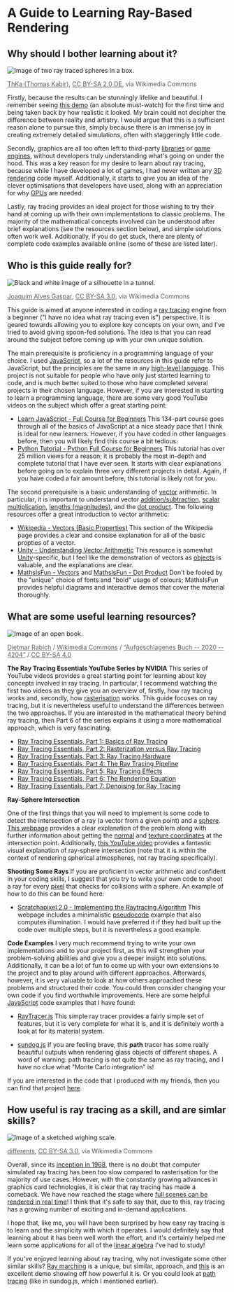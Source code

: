 # A Guide to Learning Ray-Based Rendering

## Why should I bother learning about it?

![Image of two ray traced spheres in a box.](https://upload.wikimedia.org/wikipedia/commons/0/0e/Box_-_Path_Tracing_High.png)

<span style="opacity: 0.7"><a href="https://commons.wikimedia.org/wiki/File:Box_-_Path_Tracing_High.png">ThKa (Thomas Kabir)</a>, <a href="https://creativecommons.org/licenses/by-sa/2.0/de/deed.en">CC BY-SA 2.0 DE</a>, via Wikimedia Commons</span>

Firstly, because the results can be stunningly lifelike and beautiful. I remember seeing [this demo](https://youtu.be/hTf1otkzTz4) (an absolute must-watch) for the first time and being taken back by how realistic it looked. My brain could not decipher the difference between reality and artistry. I would argue that this is a sufficient reason alone to pursue this, simply because there is an immense joy in creating extremely detailed simulations, often with staggeringly little code.

Secondly, graphics are all too often left to third-party [libraries](<https://en.wikipedia.org/wiki/Library_(computing)>) or [game engines](https://en.wikipedia.org/wiki/Game_engine), without developers truly understanding what's going on under the hood. This was a key reason for my desire to learn about ray tracing, because while I have developed a lot of games, I had never written any [3D rendering](https://en.wikipedia.org/wiki/3D_rendering) code myself. Additionally, it starts to give you an idea of the clever optimisations that developers have used, along with an appreciation for why [GPUs](https://en.wikipedia.org/wiki/Graphics_processing_unit) are needed.

Lastly, ray tracing provides an ideal project for those wishing to try their hand at coming up with their own implementations to classic problems. The majority of the mathematical concepts involved can be understood after brief explanations (see the resources section below), and simple solutions often work well. Additionally, if you do get stuck, there are plenty of complete code examples available online (some of these are listed later).

## Who is this guide really for?

![Black and white image of a silhouette in a tunnel.](https://upload.wikimedia.org/wikipedia/commons/f/f7/The_Photographer.jpg)

<span style="opacity: 0.7"><a href="https://commons.wikimedia.org/wiki/File:The_Photographer.jpg">Joaquim Alves Gaspar</a>, <a href="http://creativecommons.org/licenses/by-sa/3.0/">CC BY-SA 3.0</a>, via Wikimedia Commons</span>

This guide is aimed at anyone interested in coding a [ray tracing](<https://en.wikipedia.org/wiki/Ray_tracing_(graphics)>) engine from a beginner ("I have no idea what ray tracing even is") perspective. It is geared towards allowing you to explore key concepts on your own, and I've tried to avoid giving spoon-fed solutions. The idea is that you can read around the subject before coming up with your own unique solution.

The main prerequisite is proficiency in a programming language of your choice. I used [JavaScript](https://en.wikipedia.org/wiki/JavaScript), so a lot of the resources in this guide refer to JavaScript, but the principles are the same in any [high-level language](https://en.wikipedia.org/wiki/High-level_programming_language). This project is not suitable for people who have only just started learning to code, and is much better suited to those who have completed several projects in their chosen language. However, if you are interested in starting to learn a programming language, there are some very good YouTube videos on the subject which offer a great starting point:

- [Learn JavaScript - Full Course for Beginners](https://youtu.be/PkZNo7MFNFg)
  This 134-part course goes through all of the basics of JavaScript at a nice steady pace that I think is ideal for new learners. However, if you have coded in other languages before, then you will likely find this course a bit tedious.
- [Python Tutorial - Python Full Course for Beginners](https://youtu.be/_uQrJ0TkZlc)
  This tutorial has over 25 million views for a reason; it is probably the most in-depth and complete tutorial that I have ever seen. It starts with clear explanations before going on to explain three very different projects in detail. Again, if you have coded a fair amount before, this tutorial is likely not for you.

The second prerequisite is a basic understanding of [vector](<https://en.wikipedia.org/wiki/Vector_(mathematics_and_physics)>) arithmetic. In particular, it is important to understand vector [addition/subtraction](https://en.wikipedia.org/wiki/Euclidean_vector#Addition_and_subtraction), [scalar multiplication](https://en.wikipedia.org/wiki/Euclidean_vector#Scalar_multiplication), [lengths (magnitudes)](https://en.wikipedia.org/wiki/Euclidean_vector#Length), and the [dot product](https://en.wikipedia.org/wiki/Euclidean_vector#Dot_product). The following resources offer a great introduction to vector arithmetic:

- [Wikipedia - Vectors (Basic Properties)](https://en.wikipedia.org/wiki/Euclidean_vector#Basic_properties)
  This section of the Wikipedia page provides a clear and consise explanation for all of the basic propties of a vector.
- [Unity - Understanding Vector Arithmetic](https://docs.unity3d.com/2019.3/Documentation/Manual/UnderstandingVectorArithmetic.html)
  This resource is somewhat [Unity](<https://en.wikipedia.org/wiki/Unity_(game_engine)>)-specific, but I feel like the demonstration of vectors as [objects](<https://en.wikipedia.org/wiki/Object_(computer_science)>) is valuable, and the explanations are clear.
- [MathsIsFun - Vectors](https://www.mathsisfun.com/algebra/vectors.html) and [MathsIsFun - Dot Product](https://www.mathsisfun.com/algebra/vectors-dot-product.html)
  Don't be fooled by the "unique" choice of fonts and "bold" usage of colours; MathsIsFun provides helpful diagrams and interactive demos that cover the material thoroughly.

## What are some useful learning resources?

![Image of an open book.](https://upload.wikimedia.org/wikipedia/commons/f/f9/Aufgeschlagenes_Buch_--_2020_--_4204.jpg)

<span style="opacity: 0.7"><a href="/wiki/User:XRay" title="User:XRay">Dietmar Rabich</a>&nbsp;/ <a href="/wiki/Main_Page" title="Main Page">Wikimedia Commons</a>&nbsp;/ <span class="plainlinks noprint"><a class="external text" href="https://upload.wikimedia.org/wikipedia/commons/thumb/f/f9/Aufgeschlagenes_Buch_--_2020_--_4204.jpg/800px-Aufgeschlagenes_Buch_--_2020_--_4204.jpg">“Aufgeschlagenes Buch -- 2020 -- 4204”</a></span>&nbsp;/ <span class="plainlinks noprint"><a rel="nofollow" class="external text" href="https://creativecommons.org/licenses/by-sa/4.0/">CC&nbsp;BY-SA&nbsp;4.0</a></span></span>

**The Ray Tracing Essentials YouTube Series by NVIDIA**
This series of YouTube videos provides a great starting point for learning about key concepts involved in ray tracing. In particular, I recommend watching the first two videos as they give you an overview of, firstly, how ray tracing works and, secondly, how [rasterisation](https://en.wikipedia.org/wiki/Rasterisation) works. This guide focuses on ray tracing, but it is nevertheless useful to understand the differences between the two approaches. If you are interested in the mathematical theory behind ray tracing, then Part 6 of the series explains it using a more mathematical approach, which is very fascinating.

- [Ray Tracing Essentials, Part 1: Basics of Ray Tracing](https://youtu.be/gBPNO6ruevk)
- [Ray Tracing Essentials, Part 2: Rasterization versus Ray Tracing](https://youtu.be/ynCxnR1i0QY)
- [Ray Tracing Essentials, Part 3: Ray Tracing Hardware](https://youtu.be/EoQfX1q-VNE)
- [Ray Tracing Essentials, Part 4: The Ray Tracing Pipeline](https://youtu.be/LoKUmbvbcRY)
- [Ray Tracing Essentials, Part 5: Ray Tracing Effects](https://youtu.be/Rk5nD8tt_W4)
- [Ray Tracing Essentials, Part 6: The Rendering Equation](https://youtu.be/AODo_RjJoUA)
- [Ray Tracing Essentials, Part 7: Denoising for Ray Tracing](https://youtu.be/6O2B9BZiZjQ)

**Ray-Sphere Intersection**

One of the first things that you will need to implement is some code to detect the intersection of a ray (a vector from a given point) and a [sphere](https://en.wikipedia.org/wiki/Sphere). [This webpage](https://www.scratchapixel.com/lessons/3d-basic-rendering/minimal-ray-tracer-rendering-simple-shapes/ray-sphere-intersection) provides a clear explanation of the problem along with further information about getting the [normal](<https://en.wikipedia.org/wiki/Normal_(geometry)>) and [texture coordinates](https://en.wikipedia.org/wiki/UV_mapping) at the intersection point. Additionally, [this YouTube video](https://youtu.be/OCZTVpfMSys) provides a fantastic visual explanation of ray-sphere intersection (note that it is within the context of rendering spherical atmospheres, not ray tracing specifically).

**Shooting Some Rays**
If you are proficient in vector arithmetic and confident in your coding skills, I suggest that you try to write your own code to shoot a ray for every [pixel](https://en.wikipedia.org/wiki/Pixel) that checks for collisions with a sphere. An example of how to do this can be found here:

- [Scratchapixel 2.0 - Implementing the Raytracing Algorithm](https://www.scratchapixel.com/lessons/3d-basic-rendering/introduction-to-ray-tracing/implementing-the-raytracing-algorithm)
  This webpage includes a minimalistic [pseudocode](https://en.wikipedia.org/wiki/Pseudocode) example that also computes illumination. I would have preferred it if they had built up the code over multiple steps, but it is nevertheless a good example.

**Code Examples**
I very much recommend trying to write your own implementations and to your project first, as this will strengthen your problem-solving abilities and give you a deeper insight into solutions. Additionally, it can be a lot of fun to come up with your own extensions to the project and to play around with different approaches. Afterwards, however, it is very valuable to look at how others approached these problems and structured their code. You could then consider changing your own code if you find worthwhile improvements. Here are some helpful [JavaScript](https://en.wikipedia.org/wiki/JavaScript) code examples that I have found:

- [RayTracer.js](https://github.com/ercang/raytracer-js)
  This simple ray tracer provides a fairly simple set of features, but it is very complete for what it is, and it is definitely worth a look at for its material system.

- [sundog.js](https://github.com/sporsh/sundog.js)
  If you are feeling brave, this **path** tracer has some really beautiful outputs when rendering glass objects of different shapes. A word of warning: path tracing is not quite the same as ray tracing, and I have no clue what "Monte Carlo integration" is!

If you are interested in the code that I produced with my friends, then you can find that project [here](https://github.com/Muirey03/MiniRay).

## How useful is ray tracing as a skill, and are simlar skills?

![Image of a sketched wighing scale.](https://upload.wikimedia.org/wikipedia/commons/c/c8/Sch%C3%BCtte_%26_P%C3%B6ppe_Fabrik_hauswirtschaftlicher_Maschinen_Hannover-Linden_Rechnung_1909-01-16_R%C3%BCckseite_Detail_IIIII.jpg)

<span style="opacity: 0.7"><a href="https://commons.wikimedia.org/wiki/File:Sch%C3%BCtte_%26_P%C3%B6ppe_Fabrik_hauswirtschaftlicher_Maschinen_Hannover-Linden_Rechnung_1909-01-16_R%C3%BCckseite_Detail_IIIII.jpg">differents</a>, <a href="https://creativecommons.org/licenses/by-sa/3.0">CC BY-SA 3.0</a>, via Wikimedia Commons</span>

Overall, since its [inception in 1968](<https://en.wikipedia.org/wiki/Ray_tracing_(graphics)#History>), there is no doubt that computer simulated ray tracing has been too slow compared to rasterisation for the majority of use cases. However, with the constantly growing advances in graphics card technologies, it is clear that ray tracing has made a comeback. We have now reached the stage where [full scenes can be rendered in real time](https://www.geeks3d.com/20210419/nvidia-rtx-tech-demo-the-attic-ray-tracing-unreal-engine/)! I think that it's safe to say that, due to this, ray tracing has a growing number of exciting and in-demand applications.

I hope that, like me, you will have been surprised by how easy ray tracing is to learn and the simplicity with which it operates. I would definitely say that learning about it has been well worth the effort, and it's certainly helped me learn some applications for all of the [linear algebra](https://en.wikipedia.org/wiki/Linear_algebra) I've had to study!

If you've enjoyed learning about ray tracing, why not investigate some other similar skills? [Ray marching](https://en.wikipedia.org/wiki/Volume_ray_casting#Ray_Marching) is a unique, but similar, approach, and [this](https://youtu.be/9U0XVdvQwAI) is an excellent demo showing off how powerful it is. Or you could look at [path tracing](https://en.wikipedia.org/wiki/Path_tracing) (like in sundog.js, which I mentioned earlier).
